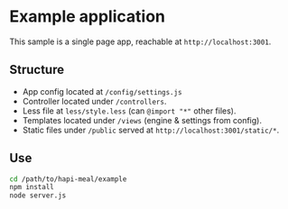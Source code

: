 Example application
=================

This sample is a single page app, reachable at `http://localhost:3001`.

## Structure

+ App config located at `/config/settings.js`
+ Controller located under `/controllers`.
+ Less file at `less/style.less` (can `@import "*"` other files).
+ Templates located under `/views` (engine & settings from config).
+ Static files under `/public` served at `http://localhost:3001/static/*`.

## Use
```bash
cd /path/to/hapi-meal/example
npm install
node server.js
```